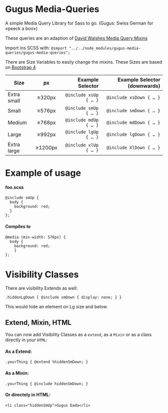 # Gugus Media-Queries
A simple Media Query Library for Sass to go. (Gugus: Swiss German for «peeck a boo»)

These queries are an adaption of [David Walshes Media Query Mixins](https://davidwalsh.name/write-media-queries-sass)

Import ins SCSS with: `@import "../../node_modules/gugus-media-queries/gugus-media-queries";`

There are Size Variables to easily change the mixins. These Sizes are based on [Bootstrap 4](https://getbootstrap.com/docs/4.0/layout/grid/#grid-options)

| Size           | px      | Example Selector      | Example Selector (downwards) |
| -------------- |:-------:| ---------------------:| ----------------------------:|
| Extra small    | ≥320px  | `@include xsUp { … }` | `@include xsDown { … }`      |
| Small          | ≥576px  | `@include smUp { … }` | `@include smDown { … }`      |
| Medium         | ≥768px  | `@include mdUp { … }` | `@include mdDown { … }`      |
| Large          | ≥992px  | `@include lgUp { … }` | `@include lgDown { … }`      |
| Extra large    | ≥1200px | `@include xlUp { … }` | `@include XlDown { … }`      |


# Example of usage

#### foo.scss
```
@include smUp {
  body {
    background: red;
  }
};
```
#### Compiles to
```
@media (min-width: 576px) {
  body {
    background: red;
    }
};
```

# Visibility Classes
There are visibility Extends as well:
```
.hiddenLgDown { @include smDown { display: none; } }
```
This would hide an element on Lg size and below.


## Extend, Mixin, HTML
You can now add Visibility Classes as a `extend`, as a `Mixin` or as a class directly in your `HTML`:

#### As a Extend:

```
.yourThing { @extend %hiddenSmDown; }
```

#### As a Mixin:
```
.yourThing { @include hiddenSmDown; }
```

#### Or directely in HTML:

```
<li class="hiddenSmUp">Gugus Dada</li>
```
